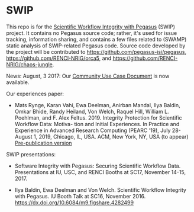 # SWIP
This repo is for the [Scientific Workflow Integrity with Pegasus](https://cacr.iu.edu/projects/swip/index.php) (SWIP) project. It contains no Pegasus source code; rather, it's used for issue tracking, information sharing, and contains a few files related to (SWAMP) static analysis of SWIP-related Pegasus code. Source code developed by the project will be contributed to https://github.com/pegasus-isi/pegasus, https://github.com/RENCI-NRIG/orca5, and https://github.com/RENCI-NRIG/chaos-jungle.

News:
August, 3 2017: Our [Community Use Case Document](https://github.com/IU-CACR/SWIP/blob/master/SWIP-Community-Use-Cases.pdf) is now available.

Our experiences paper:
* Mats Rynge, Karan Vahi, Ewa Deelman, Anirban Mandal, Ilya Baldin, Omkar Bhide, Randy Heiland, Von Welch, Raquel Hill, William L. Poehlman, and F. Alex Feltus. 2019. Integrity Protection for Scientific Workflow Data: Motiva- tion and Initial Experiences. In Practice and Experience in Advanced Research Computing (PEARC ’19), July 28-August 1, 2019, Chicago, IL, USA. ACM, New York, NY, USA (to appear) [Pre-publication version](Integrity_Protection_for_Scientific_Workfow_Data.pdf)

SWIP presentations:
* Software Integrity with Pegasus: Securing Scientific Workflow Data. Presentations at IU, USC, and RENCI Booths at SC17, November 14-15, 2017.

* Ilya Baldin, Ewa Deelman and Von Welch. Scientific Workflow Integrity with Pegasus. IU Booth Talk at SC16, November 2016. https://dx.doi.org/10.6084/m9.figshare.4282499
